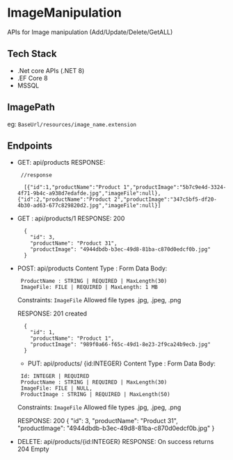 # ImageManipulation

APIs for Image manipulation (Add/Update/Delete/GetALL)

## Tech Stack

- .Net core APIs (.NET 8)
- .EF Core 8
- MSSQL

## ImagePath

eg:
`BaseUrl/resources/image_name.extension`

## Endpoints

- GET: api/products
  RESPONSE:

  ```
   //response

    [{"id":1,"productName":"Product 1","productImage":"5b7c9e4d-3324-4f71-9b4c-a938d7edafde.jpg","imageFile":null},{"id":2,"productName":"Product 2","productImage":"347c5bf5-df20-4b30-ad63-677c829820d2.jpg","imageFile":null}]
  ```

- GET : api/products/1
  RESPONSE: 200

  ```
    {
      "id": 3,
      "productName": "Product 31",
      "productImage": "4944dbdb-b3ec-49d8-81ba-c870d0edcf0b.jpg"
    }
  ```

- POST: api/products
  Content Type : Form Data
  Body:

  ```
   ProductName : STRING | REQUIRED | MaxLength(30)
   ImageFile: FILE | REQUIRED | MaxLength: 1 MB
  ```

  Constraints:
  `ImageFile` Allowed file types .jpg, .jpeg, .png

  RESPONSE: 201 created

  ```
    {
      "id": 1,
      "productName": "Product 1",
      "productImage": "989f0a66-f65c-49d1-8e23-2f9ca24b9ecb.jpg"
    }
  ```

  - PUT: api/products/ {id:INTEGER}
    Content Type : Form Data
    Body:

  ```
   Id: INTEGER | REQUIRED
   ProductName : STRING | REQUIRED | MaxLength(30)
   ImageFile: FILE | NULL,
   ProductImage : STRING | REQUIRED | MaxLength(50)
  ```

  Constraints:
  `ImageFile` Allowed file types .jpg, .jpeg, .png

  RESPONSE: 200
  {
  "id": 3,
  "productName": "Product 31",
  "productImage": "4944dbdb-b3ec-49d8-81ba-c870d0edcf0b.jpg"
  }

- DELETE: api/products/{id:INTEGER}
  RESPONSE: On success returns 204 Empty
